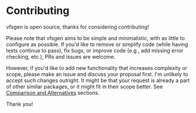 Contributing
============

vfsgen is open source, thanks for considering contributing!

Please note that vfsgen aims to be simple and minimalistic, with as little to configure as possible. If you'd like to remove or simplify code (while having tests continue to pass), fix bugs, or improve code (e.g., add missing error checking, etc.), PRs and issues are welcome.

However, if you'd like to add new functionality that increases complexity or scope, please make an issue and discuss your proposal first. I'm unlikely to accept such changes outright. It might be that your request is already a part of other similar packages, or it might fit in their scope better. See [Comparison and Alternatives](https://github.com/gozelle/vfs/tree/README-alternatives-and-comparison-section#comparison) sections.

Thank you!
